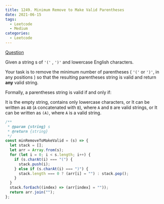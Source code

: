 ```yaml
---
title: 1249. Minimum Remove to Make Valid Parentheses
date: 2021-06-15
tags:
  - Leetcode
  - Medium
categories:
  - Leetcode
---
```


[Question](https://leetcode.com/problems/minimum-remove-to-make-valid-parentheses/)

Given a string s of `'('` , `')'` and lowercase English characters.

Your task is to remove the minimum number of parentheses ( `'('` or `')'`, in any positions ) so that the resulting parentheses string is valid and return **any** valid string.

Formally, a parentheses string is valid if and only if:

It is the empty string, contains only lowercase characters, or
It can be written as `AB` (`A` concatenated with `B`), where `A` and `B` are valid strings, or
It can be written as `(A)`, where `A` is a valid string.

```js
/**
 * @param {string} s
 * @return {string}
 */
const minRemoveToMakeValid = (s) => {
  let stack = [];
  let arr = Array.from(s);
  for (let i = 0; i < s.length; i++) {
    if (s.charAt(i) === "(") {
      stack.push(i);
    } else if (s.charAt(i) === ")") {
      stack.length === 0 ? (arr[i] = "") : stack.pop();
    }
  }
  stack.forEach((index) => (arr[index] = ""));
  return arr.join("");
};
```
